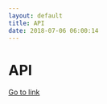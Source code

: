 ```yaml
---
layout: default
title: API
date: 2018-07-06 06:00:14
---
```


# API

[Go to link](https://api.com)

